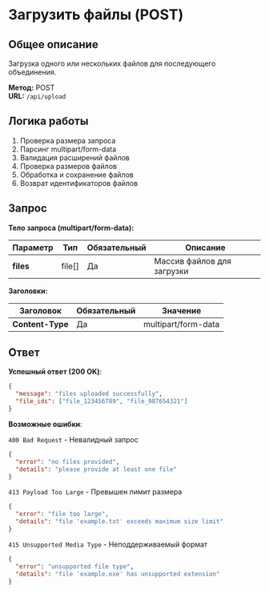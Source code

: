 # Загрузить файлы (POST)

## Общее описание

Загрузка одного или нескольких файлов для последующего объединения.

**Метод:** POST  
**URL:** `/api/upload`

## Логика работы

1. Проверка размера запроса
2. Парсинг multipart/form-data
3. Валидация расширений файлов
4. Проверка размеров файлов
5. Обработка и сохранение файлов
6. Возврат идентификаторов файлов

## Запрос

**Тело запроса (multipart/form-data):**

| Параметр | Тип | Обязательный | Описание |
|---|---|---|---|
| **files** | file[] | Да | Массив файлов для загрузки |

**Заголовки:**

| Заголовок | Обязательный | Значение |
|---|---|---|
| **Content-Type** | Да | multipart/form-data |

## Ответ

**Успешный ответ (200 OK)**:

```json
{
  "message": "files uploaded successfully",
  "file_ids": ["file_123456789", "file_987654321"]
}
```

**Возможные ошибки**:

`400 Bad Request` - Невалидный запрос

```json
{
  "error": "no files provided",
  "details": "please provide at least one file"
}
```

`413 Payload Too Large` - Превышен лимит размера

```json
{
  "error": "file too large",
  "details": "file 'example.txt' exceeds maximum size limit"
}
```

`415 Unsupported Media Type` - Неподдерживаемый формат

```json
{
  "error": "unsupported file type", 
  "details": "file 'example.exe' has unsupported extension"
}
```
